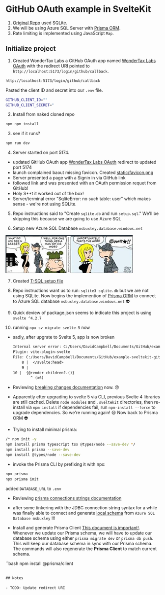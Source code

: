 # GitHub OAuth example in SvelteKit

1. [Original Repo](https://lucia-auth.com/tutorials/github-oauth/sveltekit) used SQLite.
2. We will be using Azure SQL Server with [Prisma ORM](https://www.prisma.io/docs/getting-started/setup-prisma/start-from-scratch/relational-databases-typescript-postgresql).
3. Rate limiting is implemented using JavaScript `Map`.

## Initialize project

1. Created WonderTax Labs a GitHub OAuth app named [WonderTax Labs OAuth](https://github.com/organizations/WonderTaxLabs/settings/applications/2768870) with the redirect URI pointed to `http://localhost:5173/login/github/callback`.

```bash
http://localhost:5173/login/github/callback
```

Pasted the client ID and secret into our `.env` file.

```bash
GITHUB_CLIENT_ID=""
GITHUB_CLIENT_SECRET="
```

2. Install from naked cloned repo

```bash
npm npm install
```

3. see if it runs?

```bash
npm run dev
```

4. Server started on port 5174.

- updated GitHub OAuth app [WonderTax Labs OAuth](https://github.com/organizations/WonderTaxLabs/settings/applications/2768870) redirect to updated port 5174
- launch complained baout missing favicon. Created [static/favicon.png](static/favicon.png)
- Server presented a page with a Signin in via GitHub link
- followed link and was presented with an OAuth permission requet from GitHub!
- Holy S**t it worked out of the box!
- Server/terminal error "SqliteError: no such table: user" which makes sense - we're not using SQLite.

5. Repo instructions said to "Create `sqlite.db` and run `setup.sql`." We'll be skipping this because we are going to use Azure SQL

6. Setup new Azure SQL Database `msbuxley.database.windows.net`

<img alt="Miss Buxley" src="miss-buxley.png"/>

7. Created [T-SQL setup file](./setup-t-sql.sql)

8. Repo instructions want us to run: `sqlite3 sqlite.db` but we are not using SQLite. Now begins the implemention of [Prisma ORM](https://www.prisma.io/docs/getting-started/setup-prisma/start-from-scratch/relational-databases-typescript-postgresql) to connect to Azure SQL database `msbuxley.database.windows.net` :alien:

9. Quick deview of package.json seems to indicate this project is using `svelte ^4.2.7`

10. running `npx sv migrate svelte-5` now

- sadly, after upgrate to Svelte 5, app is now broken

    ```txt
    Internal server error: C:/Users/DavidCampbell/Documents/GitHub/example-sveltekit-github-oauth/src/routes/+layout.svelte:10:1 Unexpected character '@'
    Plugin: vite-plugin-svelte
    File: C:/Users/DavidCampbell/Documents/GitHub/example-sveltekit-github-oauth/src/routes/+layout.svelte:10:1
        8 |  </svelte:head>
        9 |
    10 |  {@render children?.()}
            ^ (x6)
    ```

- Reviewing [breaking changes documentation](https://svelte-5-preview.vercel.app/docs/breaking-changes) now. :disappointed: 

- Apparently efter upgrading to svelte 5 via CLI, previous Svelte 4 libraries are still cached. Delete `node modules` and `.sveltekit` directories, then re-install via `npm install` if dependencies fail, run `npm-install --force` to upgrade dependencies. So we're running again! :satisfied: Now back to Prisma ORM :alien: 

- Trying to install minimal prisma:

```bash
/* npm init -y
npm install prisma typescript tsx @types/node --save-dev */
npm install prisma --save-dev
npm install @types/node --save-dev
```

- invoke the Prisma CLI by prefixing it with npx:
```bash
npx prisma
npx prisma init
```

added `DATABASE_URL` to `.env`

- Reviewing [prisma connections strings documentation](https://pris.ly/d/connection-strings)

- after some tinkering with the JDBC connection string syntax for a while was finally able to connect and generate [local schema](prisma/schema.prisma) from `Azure SQL Database msbuxley` !!!

- Install and generate Prisma Client [This document is important!](https://www.prisma.io/docs/getting-started/setup-prisma/start-from-scratch/relational-databases/install-prisma-client-typescript-postgresql). Whenever we update our Prisma schema, we will have to update our database schema using either `prisma migrate dev` or `prisma db push`. This will keep our database schema in sync with our Prisma schema. The commands will also regenerate the **Prisma Client** to match current schema.

``bash
npm install @prisma/client
```

## Notes

- TODO: Update redirect URI
